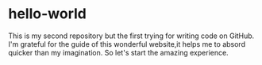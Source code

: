 # hello-world

This is my second repository but the first trying for writing code on GitHub.
I'm grateful for the guide of this wonderful website,it helps me to absord quicker than my imagination.
So let's start the amazing experience.
 
